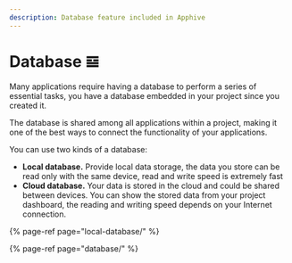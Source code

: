 ```yaml
---
description: Database feature included in Apphive
---
```


# Database 𝌏

Many applications require having a database to perform a series of essential tasks, you have a database embedded in your project since you created it.

The database is shared among all applications within a project, making it one of the best ways to connect the functionality of your applications.

You can use two kinds of a database:

* **Local database.** Provide local data storage, the data you store can be read only with the same device, read and write speed is extremely fast 
* **Cloud database.** Your data is stored in the cloud and could be shared between devices. You can show the stored data from your project dashboard, the reading and writing speed depends on your Internet connection.

{% page-ref page="local-database/" %}

{% page-ref page="database/" %}








